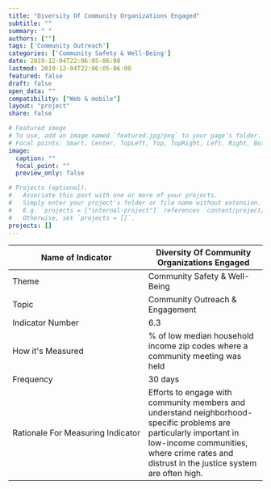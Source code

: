 ```yaml
---
title: "Diversity Of Community Organizations Engaged"
subtitle: ""
summary: " "
authors: [""]
tags: ['Community Outreach']
categories: ['Community Safety & Well-Being']
date: 2019-12-04T22:06:05-06:00
lastmod: 2019-12-04T22:06:05-06:00
featured: false
draft: false
open_data: ""
compatibility: ["Web & mobile"]
layout: "project"
share: false

# Featured image
# To use, add an image named `featured.jpg/png` to your page's folder.
# Focal points: Smart, Center, TopLeft, Top, TopRight, Left, Right, BottomLeft, Bottom, BottomRight.
image:
  caption: ""
  focal_point: ""
  preview_only: false

# Projects (optional).
#   Associate this post with one or more of your projects.
#   Simply enter your project's folder or file name without extension.
#   E.g. `projects = ["internal-project"]` references `content/project/deep-learning/index.md`.
#   Otherwise, set `projects = []`.
projects: []
---
```


| Name of Indicator                 | Diversity Of Community Organizations Engaged                                                                                                                                                                         |
|-----------------------------------|----------------------------------------------------------------------------------------------------------------------------------------------------------------------------------------------------------------------|
| Theme                             | Community Safety & Well\-Being                                                                                                                                                                                       |
| Topic                             | Community Outreach & Engagement                                                                                                                                                                                      |
| Indicator Number                  | 6\.3                                                                                                                                                                                                                 |
| How it's Measured                 | % of low median household income zip codes where a community meeting was held                                                                                                                                        |
| Frequency                         | 30 days                                                                                                                                                                                                              |
| Rationale For Measuring Indicator | Efforts to engage with community members and understand neighborhood\-specific problems are particularly important in low\-income communities, where crime rates and distrust in the justice system are often high\. |
